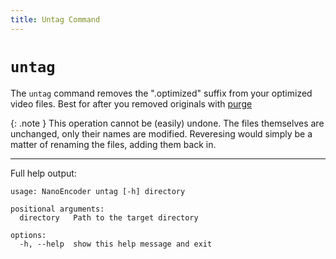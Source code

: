 ```yaml
---
title: Untag Command
---
```

# `untag`
The `untag` command removes the ".optimized" suffix from your optimized video files. Best for after you removed originals with [purge](purge.md)

{: .note }
This operation cannot be (easily) undone. The files themselves are unchanged, only their names are modified. Reveresing would simply be a matter of renaming the files, adding them back in.

---
Full help output:
```
usage: NanoEncoder untag [-h] directory

positional arguments:
  directory   Path to the target directory

options:
  -h, --help  show this help message and exit
```
